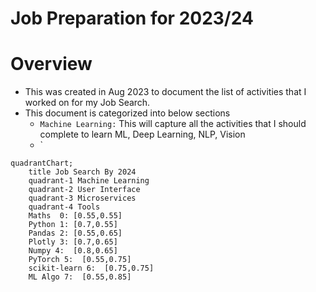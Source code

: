 # Job Preparation for 2023/24

# Overview
- This was created in Aug 2023 to document the list of activities that I worked on for my Job Search.
- This document is categorized into below sections
  - `Machine Learning:` This will capture all the activities that I should complete to learn ML, Deep Learning, NLP, Vision
  - `

```mermaid
quadrantChart;
    title Job Search By 2024
    quadrant-1 Machine Learning
    quadrant-2 User Interface
    quadrant-3 Microservices
    quadrant-4 Tools
    Maths  0: [0.55,0.55] 
    Python 1: [0.7,0.55]
    Pandas 2: [0.55,0.65]
    Plotly 3: [0.7,0.65]
    Numpy 4:  [0.8,0.65]
    PyTorch 5:  [0.55,0.75]
    scikit-learn 6:  [0.75,0.75]
    ML Algo 7:  [0.55,0.85]
```
